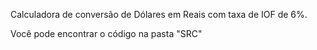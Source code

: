 Calculadora de conversão de Dólares em Reais com taxa de IOF de 6%.

Você pode encontrar o código na pasta "SRC"

